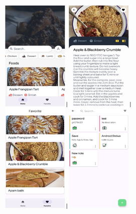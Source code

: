 <img src="https://github.com/arshiapassad/MVI/blob/39061e25ef66c51cc9648da1501d9c1713bc1c1a/file_0000997.jpg" width="190" height="320"> |
<img src="https://github.com/arshiapassad/MVI/blob/39061e25ef66c51cc9648da1501d9c1713bc1c1a/file_0000998.jpg" width="190" height="320"> |
<img src="https://github.com/arshiapassad/MVI/blob/39061e25ef66c51cc9648da1501d9c1713bc1c1a/file_0000996.jpg" width="190" height="320"> |
<img src="https://github.com/arshiapassad/MVI/blob/39061e25ef66c51cc9648da1501d9c1713bc1c1a/file_0000999.jpg" width="190" height="320"> 
